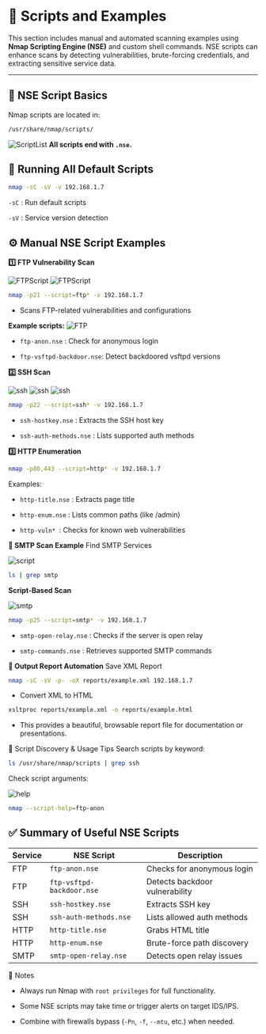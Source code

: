 # 🧠 Scripts and Examples

This section includes manual and automated scanning examples using **Nmap Scripting Engine (NSE)** and custom shell commands. NSE scripts can enhance scans by detecting vulnerabilities, brute-forcing credentials, and extracting sensitive service data.

---

## 📂 NSE Script Basics

Nmap scripts are located in:

```bash
/usr/share/nmap/scripts/
```
![ScriptList](/docs/image/Scripts.png)
**All scripts end with `.nse`.**

## 📜 Running All Default Scripts
```bash
nmap -sC -sV -v 192.168.1.7
```
`-sC` : Run default scripts

`-sV` : Service version detection

## ⚙️ Manual NSE Script Examples
**1️⃣ FTP Vulnerability Scan**

![FTPScript](/docs/image/Scripts_3FTP.png)
![FTPScript](/docs/image/Scripts_4FTP.png)
```bash
nmap -p21 --script=ftp* -v 192.168.1.7
```
- Scans FTP-related vulnerabilities and configurations

**Example scripts:**
![FTP](/docs/image/Scripts_1.png)


- `ftp-anon.nse` : Check for anonymous login

- `ftp-vsftpd-backdoor.nse`: Detect backdoored vsftpd versions

**2️⃣ SSH Scan**

![ssh](/docs/image/Scripts_1SSH.png)
![ssh](/docs/image/Scripts_2SSH.png)
![ssh](/docs/image/Scripts_3SSH.png)
```bash
nmap -p22 --script=ssh* -v 192.168.1.7
```
- `ssh-hostkey.nse` : Extracts the SSH host key

- `ssh-auth-methods.nse` : Lists supported auth methods

**3️⃣ HTTP Enumeration**
```bash
nmap -p80,443 --script=http* -v 192.168.1.7
```
Examples:

- `http-title.nse` : Extracts page title

- `http-enum.nse` : Lists common paths (like /admin)

- `http-vuln* `: Checks for known web vulnerabilities

**🔐 SMTP Scan Example**
Find SMTP Services

![script](/docs/image/Scripts_2.png)
```bash
ls | grep smtp
```

**Script-Based Scan**

![smtp](/docs/image/Scripts_1smtp.png)

```bash
nmap -p25 --script=smtp* -v 192.168.1.7
```
  -  `smtp-open-relay.nse` : Checks if the server is open relay

  -  `smtp-commands.nse` : Retrieves supported SMTP commands

**📄 Output Report Automation**
Save XML Report
```bash
nmap -sC -sV -p- -oX reports/example.xml 192.168.1.7
```
- Convert XML to HTML
```bash
xsltproc reports/example.xml -o reports/example.html
```
- This provides a beautiful, browsable report file for documentation or presentations.

🧰 Script Discovery & Usage Tips
Search scripts by keyword:
```bash
ls /usr/share/nmap/scripts | grep ssh
```
Check script arguments:

![help](/docs/image/help.png)

```bash
nmap --script-help=ftp-anon
```

## ✅ Summary of Useful NSE Scripts

| Service | NSE Script                   | Description                     |
|---------|------------------------------|---------------------------------|
| FTP     | `ftp-anon.nse`              | Checks for anonymous login      |
| FTP     | `ftp-vsftpd-backdoor.nse`   | Detects backdoor vulnerability  |
| SSH     | `ssh-hostkey.nse`           | Extracts SSH key                |
| SSH     | `ssh-auth-methods.nse`      | Lists allowed auth methods      |
| HTTP    | `http-title.nse`            | Grabs HTML title                |
| HTTP    | `http-enum.nse`             | Brute-force path discovery      |
| SMTP    | `smtp-open-relay.nse`       | Detects open relay issues       |


📌 Notes
- Always run Nmap with `root privileges` for full functionality.

- Some NSE scripts may take time or trigger alerts on target IDS/IPS.

- Combine with firewalls bypass (`-Pn`, `-f`, `--mtu`, etc.) when needed.
